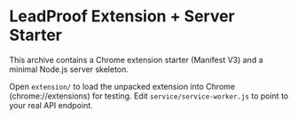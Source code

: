 # LeadProof Extension + Server Starter

This archive contains a Chrome extension starter (Manifest V3) and a minimal Node.js server skeleton.

Open `extension/` to load the unpacked extension into Chrome (chrome://extensions) for testing. Edit `service/service-worker.js` to point to your real API endpoint.
